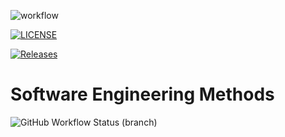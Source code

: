 ![workflow](https://github.com/JarCarr/sem/actions/workflows/main.yml/badge.svg)

[![LICENSE](https://img.shields.io/github/license/JarCarr/sem.svg?style=flat-square)](https://github.com/JarCarr/sem/blob/master/LICENSE)

[![Releases](https://img.shields.io/github/release/JarCarr/sem/all.svg?style=flat-square)](https://github.com/JarCarr/sem/releases)

# Software Engineering Methods
![GitHub Workflow Status (branch)](https://img.shields.io/github/workflow/status/JarCarr/sem/A%20workflow%20for%20my%20Hello%20World%20App/develop)
